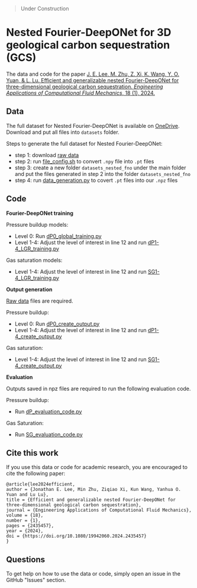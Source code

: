 > Under Construction

# Nested Fourier-DeepONet for 3D geological carbon sequestration (GCS)

The data and code for the paper [J. E. Lee, M. Zhu, Z. Xi, K. Wang, Y. O. Yuan, & L. Lu. Efficient and generalizable nested Fourier-DeepONet for three-dimensional geological carbon sequestration. *Engineering Applications of Computational Fluid Mechanics*, 18 (1), 2024.](https://doi.org/10.1080/19942060.2024.2435457)

## Data
The full dataset for Nested Fourier-DeepONet is available on [OneDrive](https://yaleedu-my.sharepoint.com/:f:/g/personal/lu_lu_yale_edu/EncngpEhOLpImgOva6-5qEsBPJc8Q4ZdFnfDWSJ7XSM1Ew?e=1JL3rM). Download and put all files into `datasets` folder.

Steps to generate the full dataset for Nested Fourier-DeepONet:

- step 1: download [raw data](https://github.com/gegewen/nested-fno)
- step 2: run [file_config.sh](https://github.com/gegewen/nested-fno/blob/main/data_config/file_config.sh) to convert `.npy` file into `.pt` files
- step 3: create a new folder `datasets_nested_fno` under the main folder and put the files generated in step 2 into the folder `datasets_nested_fno`
- step 4: run [data_generation.py](https://github.com/MinZhu123/nested-fourier-deeponet-gcs-3d/blob/main/datasets/data_generation.py) to covert `.pt` files into our `.npz` files

## Code

**Fourier-DeepONet training**

Pressure buildup models:
- Level 0: Run [dP0_global_training.py](https://github.com/lu-group/nested-fourier-deeponet-gcs-3d/blob/main/code/dP0_global_training.py)
- Level 1-4: Adjust the level of interest in line 12 and run [dP1-4_LGR_training.py](https://github.com/lu-group/nested-fourier-deeponet-gcs-3d/blob/main/code/dP1-4_LGR_training.py)

Gas saturation models:
- Level 1-4: Adjust the level of interest in line 12 and run [SG1-4_LGR_training.py](https://github.com/lu-group/nested-fourier-deeponet-gcs-3d/blob/main/code/SG1-4_LGR_training.py)

**Output generation**

[Raw data](https://github.com/gegewen/nested-fno) files are required.

Pressure buildup:
- Level 0: Run [dP0_create_output.py](https://github.com/lu-group/nested-fourier-deeponet-gcs-3d/blob/main/code/dP0_create_output.py)
- Level 1-4: Adjust the level of interest in line 12 and run [dP1-4_create_output.py](https://github.com/lu-group/nested-fourier-deeponet-gcs-3d/blob/main/code/dP1-4_create_output.py)

Gas saturation:
- Level 1-4: Adjust the level of interest in line 12 and run [SG1-4_create_output.py](9https://github.com/lu-group/nested-fourier-deeponet-gcs-3d/blob/main/code/SG1-4_create_output.py)

**Evaluation**

Outputs saved in npz files are required to run the following evaluation code.

Pressure buildup:
- Run [dP_evaluation_code.py](https://github.com/lu-group/nested-fourier-deeponet-gcs-3d/blob/main/code/dP_evaluation_code.py)

Gas Saturation:
- Run [SG_evaluation_code.py](https://github.com/lu-group/nested-fourier-deeponet-gcs-3d/blob/main/code/SG_evaluation_code.py)



## Cite this work

If you use this data or code for academic research, you are encouraged to cite the following paper:

```
@article{lee2024efficient,
author = {Jonathan E. Lee, Min Zhu, Ziqiao Xi, Kun Wang, Yanhua O. Yuan and Lu Lu},
title = {Efficient and generalizable nested Fourier-DeepONet for three-dimensional geological carbon sequestration},
journal = {Engineering Applications of Computational Fluid Mechanics},
volume = {18},
number = {1},
pages = {2435457},
year = {2024},
doi = {https://doi.org/10.1080/19942060.2024.2435457}
}
```

## Questions

To get help on how to use the data or code, simply open an issue in the GitHub "Issues" section.
